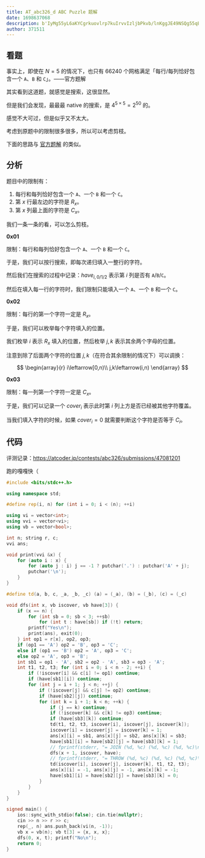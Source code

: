 ```yaml
---
title: AT_abc326_d ABC Puzzle 题解
date: 1698637068
description: b'IyMg55yL6aKYCgrkuovlrp7kuIrvvIzljbPkvb/lnKggJE49NSQg55qE5oOF5Ya15LiL77yM5Lmf5Y+q5pyJICQ2NjI0MCQg5Liq572R5qC85ruh6Laz44CM5q+P6KGML+avj+WIl+aBsOWlveWMheWQq+S4gOS4qiBgQWDjgIFgQmAg5ZKMIGBDYOOAjeOAguKAlOKAlOWumOaWuemimOinowoK5YW25a6e55yL5Yiw6L+Z6YGT6aKY77yM5bCx5oSf6KeJ5piv5pCc57Si77yM6L+Z5b6I5pi+54S244CCCgrkvYbmmK/miJHku6zkvJrlj5HnjrDvvIzmnIDmnIDmnIAgbmF0aXZlIOeahOaQnOe0ou+8jOaYryAkNA=='
author: 371511
---
```


## 看题

事实上，即使在 $N=5$ 的情况下，也只有 $66240$ 个网格满足「每行/每列恰好包含一个 `A`、`B` 和 `C`」。——官方题解

其实看到这道题，就感觉是搜索，这很显然。

但是我们会发现，最最最 native 的搜索，是 $4^{5\times5}=2^{50}$ 的。

感觉不大可过，但是似乎又不太大。

考虑到原题中的限制很多很多，所以可以考虑剪枝。

下面的思路与 [官方题解](https://atcoder.jp/contests/abc326/editorial/7548) 的类似。

## 分析

题目中的限制有：

1. 每行和每列恰好包含一个 `A`、一个 `B` 和一个 `C`。
2. 第 $x$ 行最左边的字符是 $R_x$。
3. 第 $x$ 列最上面的字符是 $C_x$。

我们一条一条的看，可以怎么剪枝。

**0x01**

限制：每行和每列恰好包含一个 `A`、一个 `B` 和一个 `C`。

于是，我们可以按行搜索，即每次递归填入一整行的字符。

然后我们在搜索的过程中记录：$\mathit{have}_{i,0/1/2}$ 表示第 $i$ 列是否有 `A`/`B`/`C`。

然后在填入每一行的字符时，我们限制只能填入一个 `A`、一个 `B` 和一个 `C`。

**0x02**

限制：每行的第一个字符一定是 $R_x$。

于是，我们可以枚举每个字符填入的位置。

我们枚举 $i$ 表示 $R_x$ 填入的位置，然后枚举 $j,k$ 表示其余两个字母的位置。

注意到除了后面两个字符的位置 $j,k$（在符合其余限制的情况下）可以调换：

$$
\begin{array}{r}
i\leftarrow[0,n)\\
j,k\leftarrow(i,n)
\end{array}
$$

**0x03**

限制：每一列第一个字符一定是 $C_x$。

于是，我们可以记录一个 $\mathit{cover}_i$ 表示此时第 $i$ 列上方是否已经被其他字符覆盖。

当我们填入字符的时候，如果 $\mathit{cover}_i=0$ 就需要判断这个字符是否等于 $C_i$。

## 代码

评测记录：<https://atcoder.jp/contests/abc326/submissions/47081201>

跑的嘎嘎快（

```cpp
#include <bits/stdc++.h>

using namespace std;

#define rep(i, n) for (int i = 0; i < (n); ++i)

using vi = vector<int>;
using vvi = vector<vi>;
using vb = vector<bool>;

int n; string r, c; 
vvi ans;

void print(vvi &x) {
    for (auto i : x) {
        for (auto j : i) j == -1 ? putchar('.') : putchar('A' + j);
        putchar('\n');
    }
}

#define td(a, b, c, _a, _b, _c) (a) = (_a), (b) = (_b), (c) = (_c)

void dfs(int x, vb iscover, vb have[3]) {
    if (x == n) {
        for (int sb = 0; sb < 3; ++sb)
            for (int t : have[sb]) if (!t) return;
        printf("Yes\n");
        print(ans), exit(0);
    } int op1 = r[x], op2, op3;
    if (op1 == 'A') op2 = 'B', op3 = 'C';
    else if (op1 == 'B') op2 = 'A', op3 = 'C';
    else op2 = 'A', op3 = 'B';
    int sb1 = op1 - 'A', sb2 = op2 - 'A', sb3 = op3 - 'A';
    int t1, t2, t3; for (int i = 0; i < n - 2; ++i) {
        if (!iscover[i] && c[i] != op1) continue;
        if (have[sb1][i]) continue;
        for (int j = i + 1; j < n; ++j) {
            if (!iscover[j] && c[j] != op2) continue;
            if (have[sb2][j]) continue;
            for (int k = i + 1; k < n; ++k) {
                if (j == k) continue;
                if (!iscover[k] && c[k] != op3) continue;
                if (have[sb3][k]) continue;
                td(t1, t2, t3, iscover[i], iscover[j], iscover[k]);
                iscover[i] = iscover[j] = iscover[k] = 1;
                ans[x][i] = sb1, ans[x][j] = sb2, ans[x][k] = sb3;
                have[sb1][i] = have[sb2][j] = have[sb3][k] = 1;
                // fprintf(stderr, "= JOIN (%d, %c) (%d, %c) (%d, %c)\n", i, op1, j, op2, k, op3);
                dfs(x + 1, iscover, have);
                // fprintf(stderr, "= THROW (%d, %c) (%d, %c) (%d, %c)\n", i, op1, j, op2, k, op3);
                td(iscover[i], iscover[j], iscover[k], t1, t2, t3);
                ans[x][i] = -1, ans[x][j] = -1, ans[x][k] = -1;
                have[sb1][i] = have[sb2][j] = have[sb3][k] = 0;
            }
        }
    }
}

signed main() {
    ios::sync_with_stdio(false); cin.tie(nullptr);
    cin >> n >> r >> c;
    rep(_, n) ans.push_back(vi(n, -1));
    vb x = vb(n); vb t[3] = {x, x, x};
    dfs(0, x, t); printf("No\n");
    return 0;
}
```

